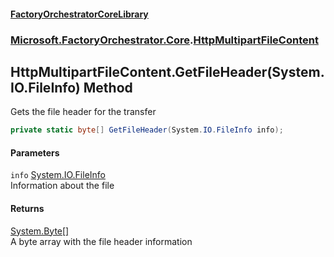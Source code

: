 #### [FactoryOrchestratorCoreLibrary](./FactoryOrchestratorCoreLibrary.md 'FactoryOrchestratorCoreLibrary')
### [Microsoft.FactoryOrchestrator.Core](./Microsoft-FactoryOrchestrator-Core.md 'Microsoft.FactoryOrchestrator.Core').[HttpMultipartFileContent](./Microsoft-FactoryOrchestrator-Core-HttpMultipartFileContent.md 'Microsoft.FactoryOrchestrator.Core.HttpMultipartFileContent')
## HttpMultipartFileContent.GetFileHeader(System.IO.FileInfo) Method
Gets the file header for the transfer  
```csharp
private static byte[] GetFileHeader(System.IO.FileInfo info);
```
#### Parameters
<a name='Microsoft-FactoryOrchestrator-Core-HttpMultipartFileContent-GetFileHeader(System-IO-FileInfo)-info'></a>
`info` [System.IO.FileInfo](https://docs.microsoft.com/en-us/dotnet/api/System.IO.FileInfo 'System.IO.FileInfo')  
Information about the file  
  
#### Returns
[System.Byte](https://docs.microsoft.com/en-us/dotnet/api/System.Byte 'System.Byte')[[]](https://docs.microsoft.com/en-us/dotnet/api/System.Array 'System.Array')  
A byte array with the file header information  

